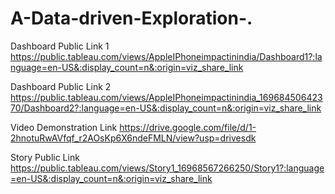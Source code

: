 # A-Data-driven-Exploration-.



Dashboard Public Link 1     
https://public.tableau.com/views/AppleIPhoneimpactinindia/Dashboard1?:language=en-US&:display_count=n&:origin=viz_share_link


Dashboard Public Link 2
https://public.tableau.com/views/AppleIPhoneimpactinindia_16968450642370/Dashboard2?:language=en-US&:display_count=n&:origin=viz_share_link


Video Demonstration Link     https://drive.google.com/file/d/1-2hnotuRwAVfqf_r2AOsKp6X6ndeFMLN/view?usp=drivesdk


Story Public Link    https://public.tableau.com/views/Story1_16968567266250/Story1?:language=en-US&:display_count=n&:origin=viz_share_link
